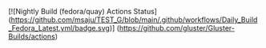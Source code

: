 [![Nightly Build (fedora/quay) Actions Status]
(https://github.com/msaju/TEST_G/blob/main/.github/workflows/Daily_Build_Fedora_Latest.yml/badge.svg)]
(https://github.com/gluster/Gluster-Builds/actions)
